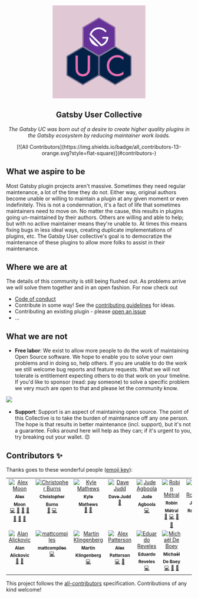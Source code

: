 <p align="center" >
  <img src="https://github.com/gatsby-uc/plugins/raw/HEAD/.github/guc-logo.png" alt="GUC Logo" width="50%"/>
</p>
<p align="center">
  <h2 align="center">Gatsby User Collective</h2>
</p>
<p align="center">
  <i>
    The Gatsby UC was born out of a desire to create higher quality plugins in the Gatsby ecosystem by reducing maintainer work loads.
  </i>
</p>
<p align="center">
  <!-- ALL-CONTRIBUTORS-BADGE:START - Do not remove or modify this section -->
[![All Contributors](https://img.shields.io/badge/all_contributors-13-orange.svg?style=flat-square)](#contributors-)
<!-- ALL-CONTRIBUTORS-BADGE:END -->
</p>

## What we aspire to be

Most Gatsby plugin projects aren't massive. Sometimes they need regular maintenance, a lot of the time they do not. Either way, original authors become unable or willing to maintain a plugin at any given moment or even indefinitely. This is not a condemnation, it's a fact of life that sometimes maintainers need to move on. No matter the cause, this results in plugins going un-maintained by their authors. Others are willing and able to help; but with no active maintainer means they're unable to. At times this means fixing bugs in less ideal ways, creating duplicate implementations of plugins, etc. The Gatsby User collective's goal is to democratize the maintenance of these plugins to allow more folks to assist in their maintenance.

## Where we are at

The details of this community is still being flushed out. As problems arrive we will solve them together and in an open fashion. For now check out

- [Code of conduct](CODE_OF_CONDUCT.md)
- Contribute in some way! See the [contributing guidelines](CONTRIBUTING.md) for ideas.
- Contributing an existing plugin - please [open an issue](https://github.com/gatsby-uc/plugins/issues/new/choose)
- ...

## What we are not

- **Free labor**: We exist to allow more people to do the work of maintaining Open Source software. We hope to enable you to solve your own problems and in doing so, help others. If you are unable to do the work we still welcome bug reports and feature requests. What we will not tolerate is entitlement expecting others to do that work on your timeline. If you'd like to sponsor (read: pay someone) to solve a specific problem we very much are open to that and please let the community know.

![](https://i.giphy.com/media/Tex4wVhhs4iwKoV7YT/source.gif)

- **Support**: Support is an aspect of maintaining open source. The point of this Collective is to take the burden of maintenance off any one person. The hope is that results in better maintenance (incl. support), but it's not a guarantee. Folks around here will help as they can; if it's urgent to you, try breaking out your wallet. 😊

## Contributors ✨

Thanks goes to these wonderful people ([emoji key](https://allcontributors.org/docs/en/emoji-key)):

<!-- ALL-CONTRIBUTORS-LIST:START - Do not remove or modify this section -->
<!-- prettier-ignore-start -->
<!-- markdownlint-disable -->
<table>
  <tbody>
    <tr>
      <td align="center" valign="top" width="14.28%"><a href="https://github.com/moonmeister"><img src="https://avatars.githubusercontent.com/u/2730871?v=4?s=100" width="100px;" alt="Alex Moon"/><br /><sub><b>Alex Moon</b></sub></a><br /><a href="https://github.com/gatsby-uc/plugins/commits?author=moonmeister" title="Code">💻</a> <a href="https://github.com/gatsby-uc/plugins/commits?author=moonmeister" title="Documentation">📖</a> <a href="#ideas-moonmeister" title="Ideas, Planning, & Feedback">🤔</a> <a href="#maintenance-moonmeister" title="Maintenance">🚧</a> <a href="#plugin-moonmeister" title="Plugin/utility libraries">🔌</a> <a href="#projectManagement-moonmeister" title="Project Management">📆</a> <a href="#tool-moonmeister" title="Tools">🔧</a></td>
      <td align="center" valign="top" width="14.28%"><a href="http://everfund.co.uk/"><img src="https://avatars.githubusercontent.com/u/15834048?v=4?s=100" width="100px;" alt="Christopher Burns"/><br /><sub><b>Christopher Burns</b></sub></a><br /><a href="#plugin-Burnsy" title="Plugin/utility libraries">🔌</a> <a href="https://github.com/gatsby-uc/plugins/commits?author=Burnsy" title="Code">💻</a></td>
      <td align="center" valign="top" width="14.28%"><a href="https://www.bricolage.io/"><img src="https://avatars.githubusercontent.com/u/71047?v=4?s=100" width="100px;" alt="Kyle Mathews"/><br /><sub><b>Kyle Mathews</b></sub></a><br /><a href="https://github.com/gatsby-uc/plugins/commits?author=KyleAMathews" title="Documentation">📖</a> <a href="#plugin-KyleAMathews" title="Plugin/utility libraries">🔌</a></td>
      <td align="center" valign="top" width="14.28%"><a href="http://www.davejudd.com/"><img src="https://avatars.githubusercontent.com/u/12941979?v=4?s=100" width="100px;" alt="Dave Judd"/><br /><sub><b>Dave Judd</b></sub></a><br /><a href="https://github.com/gatsby-uc/plugins/commits?author=SirDaev" title="Documentation">📖</a></td>
      <td align="center" valign="top" width="14.28%"><a href="https://marvinjude.dev/"><img src="https://avatars.githubusercontent.com/u/17142206?v=4?s=100" width="100px;" alt="Jude Agboola"/><br /><sub><b>Jude Agboola</b></sub></a><br /><a href="https://github.com/gatsby-uc/plugins/commits?author=marvinjude" title="Code">💻</a></td>
      <td align="center" valign="top" width="14.28%"><a href="https://robinmetral.com/"><img src="https://avatars.githubusercontent.com/u/35560568?v=4?s=100" width="100px;" alt="Robin Métral"/><br /><sub><b>Robin Métral</b></sub></a><br /><a href="#plugin-robinmetral" title="Plugin/utility libraries">🔌</a> <a href="https://github.com/gatsby-uc/plugins/commits?author=robinmetral" title="Code">💻</a> <a href="https://github.com/gatsby-uc/plugins/commits?author=robinmetral" title="Documentation">📖</a> <a href="#ideas-robinmetral" title="Ideas, Planning, & Feedback">🤔</a></td>
      <td align="center" valign="top" width="14.28%"><a href="https://github.com/jrotering"><img src="https://avatars.githubusercontent.com/u/311128?v=4?s=100" width="100px;" alt="James Rotering"/><br /><sub><b>James Rotering</b></sub></a><br /><a href="https://github.com/gatsby-uc/plugins/commits?author=jrotering" title="Documentation">📖</a></td>
    </tr>
    <tr>
      <td align="center" valign="top" width="14.28%"><a href="https://github.com/alan2207"><img src="https://avatars.githubusercontent.com/u/12713315?v=4?s=100" width="100px;" alt="Alan Alickovic"/><br /><sub><b>Alan Alickovic</b></sub></a><br /><a href="https://github.com/gatsby-uc/plugins/commits?author=alan2207" title="Documentation">📖</a> <a href="#plugin-alan2207" title="Plugin/utility libraries">🔌</a></td>
      <td align="center" valign="top" width="14.28%"><a href="https://github.com/mattcompiles"><img src="https://avatars.githubusercontent.com/u/8802980?v=4?s=100" width="100px;" alt="mattcompiles"/><br /><sub><b>mattcompiles</b></sub></a><br /><a href="https://github.com/gatsby-uc/plugins/commits?author=mattcompiles" title="Code">💻</a></td>
      <td align="center" valign="top" width="14.28%"><a href="https://github.com/klyngen"><img src="https://avatars.githubusercontent.com/u/14232560?v=4?s=100" width="100px;" alt="Martin Klingenberg"/><br /><sub><b>Martin Klingenberg</b></sub></a><br /><a href="https://github.com/gatsby-uc/plugins/commits?author=klyngen" title="Code">💻</a></td>
      <td align="center" valign="top" width="14.28%"><a href="http://alexpatterson.dev/"><img src="https://avatars.githubusercontent.com/u/3102249?v=4?s=100" width="100px;" alt="Alex Patterson"/><br /><sub><b>Alex Patterson</b></sub></a><br /><a href="https://github.com/gatsby-uc/plugins/commits?author=codercatdev" title="Code">💻</a> <a href="#plugin-codercatdev" title="Plugin/utility libraries">🔌</a></td>
      <td align="center" valign="top" width="14.28%"><a href="https://www.osiux.ws/"><img src="https://avatars.githubusercontent.com/u/204463?v=4?s=100" width="100px;" alt="Eduardo Reveles"/><br /><sub><b>Eduardo Reveles</b></sub></a><br /><a href="https://github.com/gatsby-uc/plugins/commits?author=osiux" title="Code">💻</a></td>
      <td align="center" valign="top" width="14.28%"><a href="https://michaeldeboey.be/"><img src="https://avatars.githubusercontent.com/u/6643991?v=4?s=100" width="100px;" alt="Michaël De Boey"/><br /><sub><b>Michaël De Boey</b></sub></a><br /><a href="https://github.com/gatsby-uc/plugins/commits?author=MichaelDeBoey" title="Code">💻</a> <a href="https://github.com/gatsby-uc/plugins/commits?author=MichaelDeBoey" title="Documentation">📖</a> <a href="#tool-MichaelDeBoey" title="Tools">🔧</a></td>
    </tr>
  </tbody>
</table>

<!-- markdownlint-restore -->
<!-- prettier-ignore-end -->

<!-- ALL-CONTRIBUTORS-LIST:END -->

This project follows the [all-contributors](https://github.com/all-contributors/all-contributors) specification. Contributions of any kind welcome!
